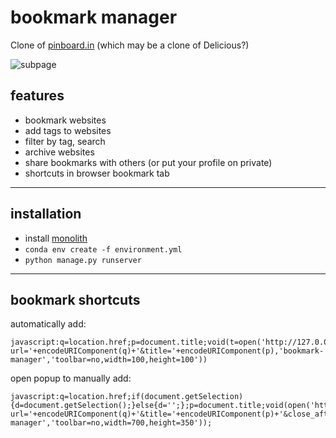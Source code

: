 # bookmark manager

Clone of [pinboard.in](http://pinboard.in) (which may be a clone of Delicious?)

![subpage](docs/img/demo.gif)

## features

- bookmark websites
- add tags to websites
- filter by tag, search
- archive websites
- share bookmarks with others (or put your profile on private)
- shortcuts in browser bookmark tab

---

## installation

- install [monolith](https://github.com/Y2Z/monolith)
- `conda env create -f environment.yml`
- `python manage.py runserver`

---

## bookmark shortcuts

automatically add:
```
javascript:q=location.href;p=document.title;void(t=open('http://127.0.0.1:8000/autoadd?url='+encodeURIComponent(q)+'&title='+encodeURIComponent(p),'bookmark-manager','toolbar=no,width=100,height=100'))
```

open popup to manually add:
```
javascript:q=location.href;if(document.getSelection){d=document.getSelection();}else{d='';};p=document.title;void(open('http://127.0.0.1:8000/add?url='+encodeURIComponent(q)+'&title='+encodeURIComponent(p)+'&close_after=1','bookmark-manager','toolbar=no,width=700,height=350'));
```

